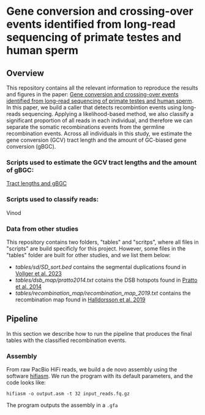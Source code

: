 # Gene conversion and crossing-over events identified from long-read sequencing of primate testes and human sperm

## Overview
This repository contains all the relevant information to reproduce the results and figures in the paper: [Gene conversion and crossing-over events identified from long-read sequencing of primate testes and human sperm](https://www.biorxiv.org/content/10.1101/2024.07.05.601967v1). In this paper, we build a caller that detects recombintion events using long-reads sequencing. Applying a likelihood-based method, we also classify a significant proportion of all reads in each individual, and therefore we can separate the somatic recombinations events from the germline recombination events. Across all individuals in this study, we estimate the gene conversion (GCV) tract length and the amount of GC-biased gene conversion (gBGC).

### Scripts used to estimate the GCV tract lengths and the amount of gBGC:
  [Tract lengths and gBGC](https://github.com/r02ap19/GeneConv)
### Scripts used to classify reads:
  Vinod

### Data from other studies
This repository contains two folders, "tables" and "scritps", where all files in "scripts" are build specificly for this project. However, some files in the "tables" folder are built for other studies, and we list them below:
  - *tables/sd/SD_sort.bed* contains the segmental duplications found in [Vollger et al. 2023](https://www.nature.com/articles/s41586-023-05895-y)
  - *tables/dsb_map/pratto2014.txt* cotains the DSB hotspots found in [Pratto et al. 2014](https://www.science.org/doi/10.1126/science.1256442)
  - *tables/recombination_map/recombination_map_2019.txt* contains the recombination map found in [Halldorsson et al. 2019](https://www.science.org/doi/10.1126/science.aau1043)

## Pipeline
In this section we describe how to run the pipeline that produces the final tables with the classified recombination events.

### Assembly
From raw PacBio HiFi reads, we build a de novo assembly using the software [hifiasm](https://github.com/chhylp123/hifiasm). We run the program with its default parameters, and the code looks like: 
```
hifiasm -o output.asm -t 32 input_reads.fq.gz
```
The program outputs the assembly in a `.gfa`





